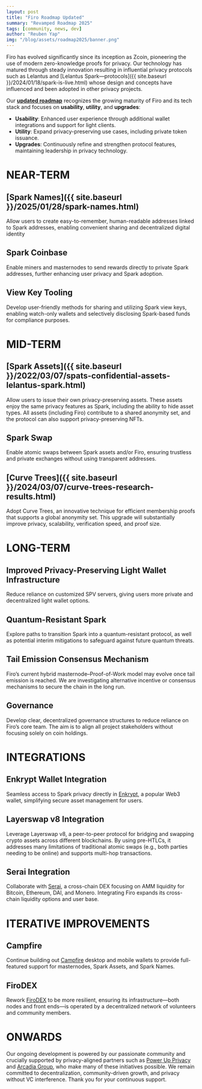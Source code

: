 ```yaml
---
layout: post
title: "Firo Roadmap Updated"
summary: "Revamped Roadmap 2025"
tags: [community, news, dev]
author: "Reuben Yap"
img: "/blog/assets/roadmap2025/banner.png"
---
```

Firo has evolved significantly since its inception as Zcoin, pioneering the use of modern zero-knowledge proofs for privacy. Our technology has matured through steady innovation resulting in influential privacy protocols such as Lelantus and [Lelantus Spark—protocols]({{ site.baseurl }}/2024/01/18/spark-is-live.html) whose design and concepts have influenced and been adopted in other privacy projects.

Our **[updated roadmap](https://firo.org/about/roadmap/)** recognizes the growing maturity of Firo and its tech stack and focuses on **usability**, **utility**, and **upgrades**:
* **Usability**: Enhanced user experience through additional wallet integrations and support for light clients.
* **Utility**: Expand privacy-preserving use cases, including private token issuance.
* **Upgrades**: Continuously refine and strengthen protocol features, maintaining leadership in privacy technology.

# NEAR-TERM
## [Spark Names]({{ site.baseurl }}/2025/01/28/spark-names.html)
Allow users to create easy-to-remember, human-readable addresses linked to Spark addresses, enabling convenient sharing and decentralized digital identity

## Spark Coinbase
Enable miners and masternodes to send rewards directly to private Spark addresses, further enhancing user privacy and Spark adoption.

## View Key Tooling
Develop user-friendly methods for sharing and utilizing Spark view keys, enabling watch-only wallets and selectively disclosing Spark-based funds for compliance purposes.

# MID-TERM

## [Spark Assets]({{ site.baseurl }}/2022/03/07/spats-confidential-assets-lelantus-spark.html)
Allow users to issue their own privacy-preserving assets. These assets enjoy the same privacy features as Spark, including the ability to hide asset types. All assets (including Firo) contribute to a shared anonymity set, and the protocol can also support privacy-preserving NFTs.

## Spark Swap
Enable atomic swaps between Spark assets and/or Firo, ensuring trustless and private exchanges without using transparent addresses.

## [Curve Trees]({{ site.baseurl }}/2024/03/07/curve-trees-research-results.html)
Adopt Curve Trees, an innovative technique for efficient membership proofs that supports a global anonymity set. This upgrade will substantially improve privacy, scalability, verification speed, and proof size.

# LONG-TERM

## Improved Privacy-Preserving Light Wallet Infrastructure
Reduce reliance on customized SPV servers, giving users more private and decentralized light wallet options.

## Quantum-Resistant Spark
Explore paths to transition Spark into a quantum-resistant protocol, as well as potential interim mitigations to safeguard against future quantum threats.

## Tail Emission Consensus Mechanism
Firo’s current hybrid masternode–Proof-of-Work model may evolve once tail emission is reached. We are investigating alternative incentive or consensus mechanisms to secure the chain in the long run.

## Governance
Develop clear, decentralized governance structures to reduce reliance on Firo’s core team. The aim is to align all project stakeholders without focusing solely on coin holdings.

# INTEGRATIONS

## Enkrypt Wallet Integration
Seamless access to Spark privacy directly in [Enkrypt](https://www.enkrypt.com/), a popular Web3 wallet, simplifying secure asset management for users.

## Layerswap v8 Integration
Leverage Layerswap v8, a peer-to-peer protocol for bridging and swapping crypto assets across different blockchains. By using pre-HTLCs, it addresses many limitations of traditional atomic swaps (e.g., both parties needing to be online) and supports multi-hop transactions.

## Serai Integration
Collaborate with [Serai](https://serai.exchange/), a cross-chain DEX focusing on AMM liquidity for Bitcoin, Ethereum, DAI, and Monero. Integrating Firo expands its cross-chain liquidity options and user base.

# ITERATIVE IMPROVEMENTS

## Campfire
Continue building out [Campfire](https://firo.org/2024/07/12/campfire-firo-wallet.html) desktop and mobile wallets to provide full-featured support for masternodes, Spark Assets, and Spark Names.

## FiroDEX
Rework [FiroDEX](https://github.com/firoorg/FiroDEX-Desktop) to be more resilient, ensuring its infrastructure—both nodes and front ends—is operated by a decentralized network of volunteers and community members.

# ONWARDS
Our ongoing development is powered by our passionate community and crucially supported by privacy-aligned partners such as [Power Up Privacy](https://powerupprivacy.com/) and [Arcadia Group](https://arcadia.agency/), who make many of these initiatives possible. We remain committed to decentralization, community-driven growth, and privacy without VC interference. Thank you for your continuous support.


